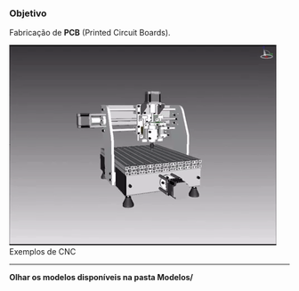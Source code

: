 ### Objetivo
  Fabricação de **PCB** (Printed Circuit Boards).

![gif exemple](img_and_video/exemple.gif)<br>
Exemplos de CNC

<hr>

**Olhar os modelos disponíveis na pasta Modelos/**
